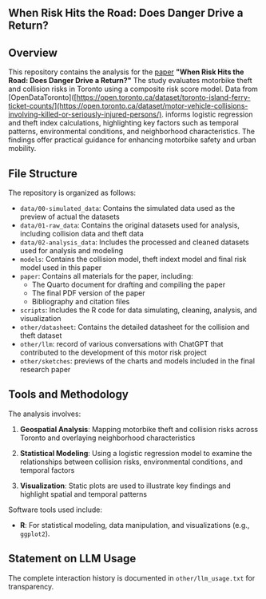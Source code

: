 ## When Risk Hits the Road: Does Danger Drive a Return?
## Overview
This repository contains the analysis for the [paper](https://github.com/ohyykk/Toronto_Motor_Viehicle/blob/main/paper/paper.pdf) **"When Risk Hits the Road: Does Danger Drive a Return?"** The study evaluates motorbike theft and collision risks in Toronto using a composite risk score model. Data from [OpenDataToronto]([https://open.toronto.ca/dataset/toronto-island-ferry-ticket-counts/](https://open.toronto.ca/dataset/motor-vehicle-collisions-involving-killed-or-seriously-injured-persons/).  informs logistic regression and theft index calculations, highlighting key factors such as temporal patterns, environmental conditions, and neighborhood characteristics. The findings offer practical guidance for enhancing motorbike safety and urban mobility.

## File Structure

The repository is organized as follows:

- `data/00-simulated_data`: Contains the simulated data used as the preview of actual the datasets
- `data/01-raw_data`: Contains the original datasets used for analysis, including collision data and theft data
- `data/02-analysis_data`: Includes the processed and cleaned datasets used for analysis and modeling
- `models`: Contains the collision model, theft indext model and final risk model used in this paper
- `paper`: Contains all materials for the paper, including:
  - The Quarto document for drafting and compiling the paper
  - The final PDF version of the paper
  - Bibliography and citation files
- `scripts`: Includes the R code for data simulating, cleaning, analysis, and visualization
- `other/datasheet`: Contains the detailed datasheet for the collision and theft dataset
- `other/llm`: record of various conversations with ChatGPT that contributed to the development of this motor risk project
- `other/sketches`: previews of the charts and models included in the final research paper

## Tools and Methodology

The analysis involves:
1. **Geospatial Analysis**:  Mapping motorbike theft and collision risks across Toronto and overlaying neighborhood characteristics 

2. **Statistical Modeling**: Using a logistic regression model to examine the relationships between collision risks, environmental conditions, and temporal factors
  
4. **Visualization**: Static plots are used to illustrate key findings and highlight spatial and temporal patterns

Software tools used include:
- **R**: For statistical modeling, data manipulation, and visualizations (e.g., `ggplot2`).

## Statement on LLM Usage

The complete interaction history is documented in `other/llm_usage.txt` for transparency. 
